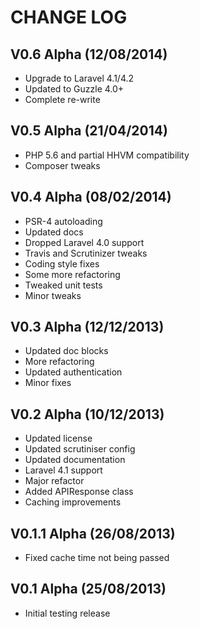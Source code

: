 CHANGE LOG
==========


## V0.6 Alpha (12/08/2014)

* Upgrade to Laravel 4.1/4.2
* Updated to Guzzle 4.0+
* Complete re-write


## V0.5 Alpha (21/04/2014)

* PHP 5.6 and partial HHVM compatibility
* Composer tweaks


## V0.4 Alpha (08/02/2014)

* PSR-4 autoloading
* Updated docs
* Dropped Laravel 4.0 support
* Travis and Scrutinizer tweaks
* Coding style fixes
* Some more refactoring
* Tweaked unit tests
* Minor tweaks


## V0.3 Alpha (12/12/2013)

* Updated doc blocks
* More refactoring
* Updated authentication
* Minor fixes


## V0.2 Alpha (10/12/2013)

* Updated license
* Updated scrutiniser config
* Updated documentation
* Laravel 4.1 support
* Major refactor
* Added APIResponse class
* Caching improvements


## V0.1.1 Alpha (26/08/2013)

* Fixed cache time not being passed


## V0.1 Alpha (25/08/2013)

* Initial testing release

